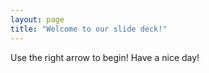```yaml
---
layout: page
title: "Welcome to our slide deck!"
---
```


Use the right arrow to begin!
Have a nice day!
